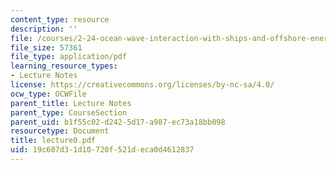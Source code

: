 ```yaml
---
content_type: resource
description: ''
file: /courses/2-24-ocean-wave-interaction-with-ships-and-offshore-energy-systems-13-022-spring-2002/19c607d31d10720f521deca0d4612837_lecture0.pdf
file_size: 57361
file_type: application/pdf
learning_resource_types:
- Lecture Notes
license: https://creativecommons.org/licenses/by-nc-sa/4.0/
ocw_type: OCWFile
parent_title: Lecture Notes
parent_type: CourseSection
parent_uid: b1f55c02-d242-5d17-a987-ec73a18bb098
resourcetype: Document
title: lecture0.pdf
uid: 19c607d3-1d10-720f-521d-eca0d4612837
---
```

